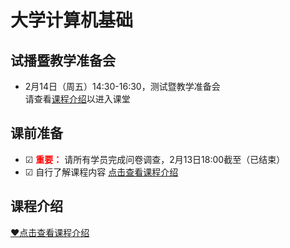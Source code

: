 # 大学计算机基础

## 试播暨教学准备会
- 2月14日（周五）14:30-16:30，测试暨教学准备会  
  请查看[课程介绍](./#课程介绍/课程介绍.md)以进入课堂

## 课前准备
- ☑ <font color=red>**重要：**</font> 请所有学员完成问卷调查，2月13日18:00截至（已结束）
- ☑ 自行了解课程内容 [点击查看课程介绍](./#课程介绍/课程介绍.md)

## 课程介绍
[❤点击查看课程介绍](./#课程介绍/课程介绍.md)